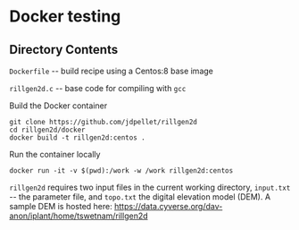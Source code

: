 # Docker testing

## Directory Contents

`Dockerfile` -- build recipe using a Centos:8 base image

`rillgen2d.c` -- base code for compiling with `gcc`

Build the Docker container

```
git clone https://github.com/jdpellet/rillgen2d
cd rillgen2d/docker
docker build -t rillgen2d:centos .
```

Run the container locally

```
docker run -it -v $(pwd):/work -w /work rillgen2d:centos 
```

`rillgen2d` requires two input files in the current working directory, `input.txt` -- the parameter file, and `topo.txt` the digital elevation model (DEM). A sample DEM is hosted here: https://data.cyverse.org/dav-anon/iplant/home/tswetnam/rillgen2d
